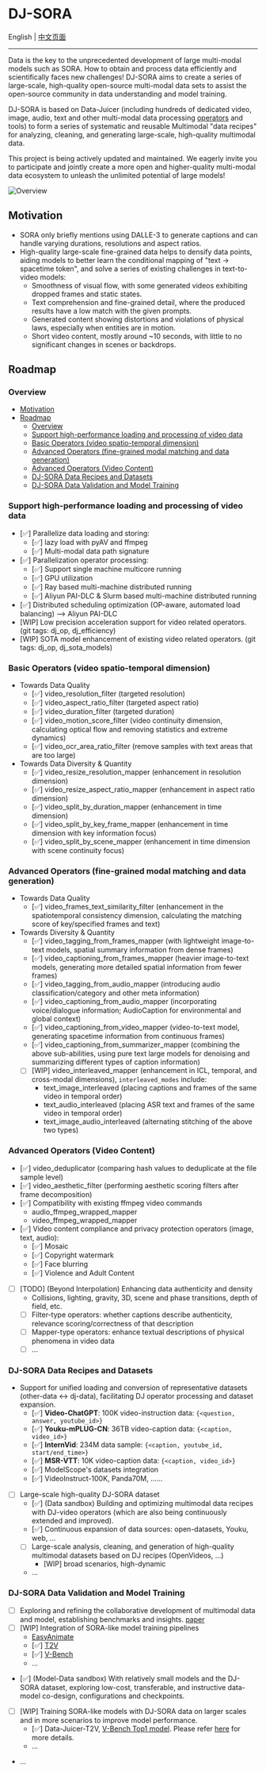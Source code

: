 # DJ-SORA
English | [中文页面](DJ_SORA_ZH.md) 

---

Data is the key to the unprecedented development of large multi-modal models such as SORA. How to obtain and process data efficiently and scientifically faces new challenges! DJ-SORA aims to create a series of large-scale, high-quality open-source multi-modal data sets to assist the open-source community in data understanding and model training.

DJ-SORA is based on Data-Juicer (including hundreds of dedicated video, image, audio, text and other multi-modal data processing [operators](Operators.md) and tools) to form a series of systematic and reusable Multimodal "data recipes" for analyzing, cleaning, and generating large-scale, high-quality multimodal data.

This project is being actively updated and maintained. We eagerly invite you to participate and jointly create a more open and higher-quality multi-modal data ecosystem to unleash the unlimited potential of large models!

![Overview](https://img.alicdn.com/imgextra/i2/O1CN01YMO2p31MsT5PKu7fh_!!6000000001490-0-tps-2134-1518.jpg)

## Motivation
- SORA only briefly mentions using DALLE-3 to generate captions and can handle varying durations, resolutions and aspect ratios.
- High-quality large-scale fine-grained data helps to densify data points, aiding models to better learn the conditional mapping of "text -> spacetime token", and solve a series of existing challenges in text-to-video models:
  - Smoothness of visual flow, with some generated videos exhibiting dropped frames and static states.
  - Text comprehension and fine-grained detail, where the produced results have a low match with the given prompts.
  - Generated content showing distortions and violations of physical laws, especially when entities are in motion.
  - Short video content, mostly around ~10 seconds, with little to no significant changes in scenes or backdrops.

## Roadmap
### Overview
- [Motivation](#motivation)
- [Roadmap](#roadmap)
  - [Overview](#overview)
  - [Support high-performance loading and processing of video data](#support-high-performance-loading-and-processing-of-video-data)
  - [Basic Operators (video spatio-temporal dimension)](#basic-operators-video-spatio-temporal-dimension)
  - [Advanced Operators (fine-grained modal matching and data generation)](#advanced-operators-fine-grained-modal-matching-and-data-generation)
  - [Advanced Operators (Video Content)](#advanced-operators-video-content)
  - [DJ-SORA Data Recipes and Datasets](#dj-sora-data-recipes-and-datasets)
  - [DJ-SORA Data Validation and Model Training](#dj-sora-data-validation-and-model-training)


### Support high-performance loading and processing of video data
- [✅] Parallelize data loading and storing:
   - [✅] lazy load with pyAV and ffmpeg
   - [✅] Multi-modal data path signature
- [✅] Parallelization operator processing:
   - [✅] Support single machine multicore running
   - [✅] GPU utilization
   - [✅] Ray based multi-machine distributed running
   - [✅] Aliyun PAI-DLC & Slurm based multi-machine distributed running
- [✅] Distributed scheduling optimization (OP-aware, automated load balancing) --> Aliyun PAI-DLC
- [WIP] Low precision acceleration support for video related operators. (git tags: dj_op, dj_efficiency)
- [WIP] SOTA model enhancement of existing video related operators. (git tags: dj_op, dj_sota_models)

### Basic Operators (video spatio-temporal dimension)
- Towards Data Quality
  - [✅] video_resolution_filter (targeted resolution)
  - [✅] video_aspect_ratio_filter (targeted aspect ratio)
  - [✅] video_duration_filter (targeted duration)
  - [✅] video_motion_score_filter (video continuity dimension, calculating optical flow and removing statistics and extreme dynamics)
  - [✅] video_ocr_area_ratio_filter (remove samples with text areas that are too large)
- Towards Data Diversity & Quantity
   - [✅] video_resize_resolution_mapper (enhancement in resolution dimension)
   - [✅] video_resize_aspect_ratio_mapper (enhancement in aspect ratio dimension)
   - [✅] video_split_by_duration_mapper (enhancement in time dimension)
  - [✅] video_split_by_key_frame_mapper (enhancement in time dimension with key information focus)
   - [✅] video_split_by_scene_mapper (enhancement in time dimension with scene continuity focus)

### Advanced Operators (fine-grained modal matching and data generation)
- Towards Data Quality
  - [✅] video_frames_text_similarity_filter (enhancement in the spatiotemporal consistency dimension, calculating the matching score of key/specified frames and text)
- Towards Diversity & Quantity
  - [✅] video_tagging_from_frames_mapper (with lightweight image-to-text models, spatial summary information from dense frames)
  - [✅] video_captioning_from_frames_mapper (heavier image-to-text models, generating more detailed spatial information from fewer frames)
  - [✅] video_tagging_from_audio_mapper (introducing audio classification/category and other meta information)
  - [✅] video_captioning_from_audio_mapper (incorporating voice/dialogue information; AudioCaption for environmental and global context)
  - [✅] video_captioning_from_video_mapper (video-to-text model, generating spacetime information from continuous frames)
  - [✅] video_captioning_from_summarizer_mapper (combining the above sub-abilities, using pure text large models for denoising and summarizing different types of caption information)
  - [ ] [WIP] video_interleaved_mapper (enhancement in ICL, temporal, and cross-modal dimensions), `interleaved_modes` include:
    - text_image_interleaved (placing captions and frames of the same video in temporal order)
    - text_audio_interleaved (placing ASR text and frames of the same video in temporal order)
    - text_image_audio_interleaved (alternating stitching of the above two types)
### Advanced Operators (Video Content)
- [✅] video_deduplicator (comparing hash values to deduplicate at the file sample level)
- [✅] video_aesthetic_filter (performing aesthetic scoring filters after frame decomposition)
- [✅] Compatibility with existing ffmpeg video commands
  - audio_ffmpeg_wrapped_mapper 
  - video_ffmpeg_wrapped_mapper
- [✅] Video content compliance and privacy protection operators (image, text, audio):
  - [✅] Mosaic
  - [✅] Copyright watermark
  - [✅] Face blurring
  - [✅] Violence and Adult Content
- [ ] [TODO] (Beyond Interpolation) Enhancing data authenticity and density
  - Collisions, lighting, gravity, 3D, scene and phase transitions, depth of field, etc.
  - [ ] Filter-type operators: whether captions describe authenticity, relevance scoring/correctness of that description
  - [ ] Mapper-type operators: enhance textual descriptions of physical phenomena in video data
  - [ ] ...
### DJ-SORA Data Recipes and Datasets
- Support for unified loading and conversion of representative datasets (other-data <-> dj-data), facilitating DJ operator processing and dataset expansion.
  - [✅] **Video-ChatGPT**: 100K video-instruction data: `{<question, answer, youtube_id>}`
  - [✅] **Youku-mPLUG-CN**: 36TB video-caption data: `{<caption, video_id>}`
  - [✅] **InternVid**: 234M data sample: `{<caption, youtube_id, start/end_time>}`
  - [✅] **MSR-VTT**: 10K video-caption data: `{<caption, video_id>}`
  - [✅] ModelScope's datasets integration
  - [✅] VideoInstruct-100K, Panda70M, ......
- [ ] Large-scale high-quality DJ-SORA dataset
  - [✅] (Data sandbox) Building and optimizing multimodal data recipes with DJ-video operators (which are also being continuously extended and improved).
  - [✅] Continuous expansion of data sources: open-datasets, Youku, web, ...
  - [ ] Large-scale analysis, cleaning, and generation of high-quality multimodal datasets based on DJ recipes (OpenVideos, ...)
    - [WIP] broad scenarios, high-dynamic
  - ...

### DJ-SORA Data Validation and Model Training
  - [ ] Exploring and refining the collaborative development of multimodal data and model, establishing benchmarks and insights. [paper](https://arxiv.org/abs/2407.11784)
  - [ ] [WIP] Integration of SORA-like model training pipelines
    - [EasyAnimate](https://github.com/aigc-apps/EasyAnimate)
    - [✅] [T2V](https://t2v-turbo.github.io/)
    - [✅] [V-Bench](https://vchitect.github.io/VBench-project/)
    - ...
  - [✅] (Model-Data sandbox) With relatively small models and the DJ-SORA dataset, exploring low-cost, transferable, and instructive data-model co-design, configurations and checkpoints. 
  - [ ] [WIP] Training SORA-like models with DJ-SORA data on  larger scales and in more scenarios to improve model performance.
    - [✅] Data-Juicer-T2V, [V-Bench Top1 model](https://huggingface.co/datajuicer/Data-Juicer-T2V-v2). Please refer [here](./Sandbox.md) for more details.
    - ...
  - ...
